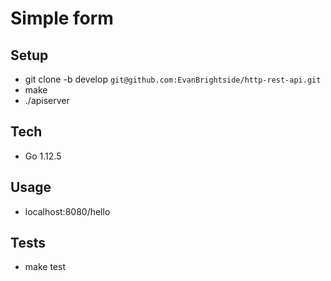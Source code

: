 # Simple form

## Setup
* git clone -b develop `git@github.com:EvanBrightside/http-rest-api.git`
* make
* ./apiserver

## Tech
* Go 1.12.5

## Usage
* localhost:8080/hello

## Tests
* make test
